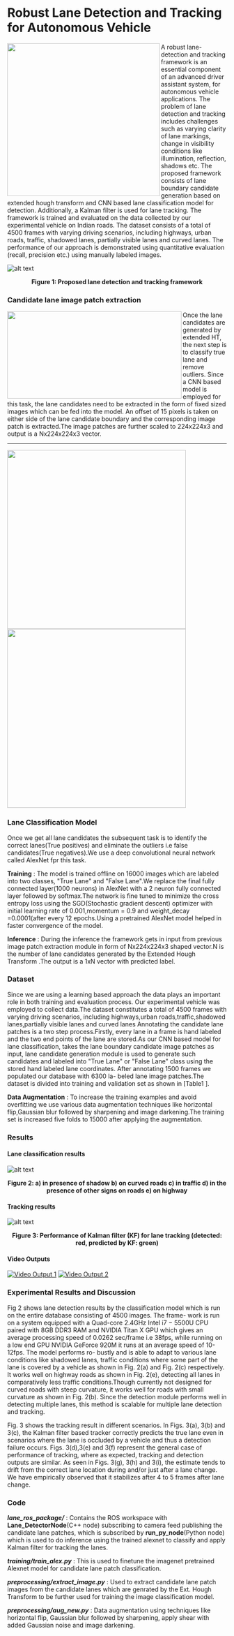 # Robust Lane Detection and Tracking for Autonomous Vehicle

<img align="left" height = "350" src="./util/image/car.png">

A robust lane-detection and tracking framework is an essential
component of an advanced driver assistant system, for autonomous
vehicle applications. The problem of lane detection and tracking includes challenges such as varying clarity of lane markings, change
in visibility conditions like illumination, reflection, shadows etc.
The proposed framework consists of lane boundary candidate generation based on extended
hough transform and CNN based lane classification model for detection. Additionally, a Kalman filter is used for lane tracking. The
framework is trained and evaluated on the data collected by our
experimental vehicle on Indian roads. The dataset consists of a total
of 4500 frames with varying driving scenarios, including highways,
urban roads, traffic, shadowed lanes, partially visible lanes and
curved lanes. The performance of our approach is demonstrated
using quantitative evaluation (recall, precision etc.) using manually
labeled images.



![alt text](./util/image/fl_chart.png )


<p align="center"><b>Figure 1: Proposed lane detection and tracking framework</b></p>


### Candidate lane image patch extraction

<img align="left" width="400" height="200"  src="./util/image/img_patch.png">

Once the lane candidates
are generated by extended HT, the next step is to classify
true lane and remove outliers. Since a CNN based model is employed for this task, the lane candidates need
to be extracted in the form of fixed sized images which can be fed
into the model. An offset of 15 pixels is taken on either side of
the lane candidate boundary and the corresponding image patch is
extracted.The image patches are further scaled to 224x224x3 and output is a Nx224x224x3 vector.

<hr/>
<img align="left" width = "410" src="./util/image/tb1.png"><img width = "410" src="./util/image/tb2.png">

### Lane Classification Model
Once we get all lane candidates the subsequent task is to identify the correct lanes(True positives) and eliminate the outliers i.e false candidates(True negatives).We use a deep convolutional neural network called AlexNet fpr this task.

**Training** : The model is trained offline on 16000 images which are labeled into two classes, "True Lane" and "False Lane".We replace the final fully connected layer(1000 neurons) in AlexNet with a 2 neuron fully connected layer followed by softmax.The network is fine tuned to minimize the cross entropy loss using the SGD(Stochastic gradient descent) optimizer with initial learning rate of 0.001,momentum = 0.9 and weight_decay =0.0001(after every 12 epochs.Using a pretrained AlexNet model helped in faster convergence of the model.

**Inference** : During the inference the framework gets in input from previous image patch extraction module in form of Nx224x224x3 shaped vector.N is the number of lane candidates generated by the Extended Hough Transform .The output is a 1xN vector with predicted label.

### Dataset
Since we are using a learning based approach the
data plays an important role in both training and evaluation process.
Our experimental vehicle was employed to collect data.The dataset
constitutes a total of 4500 frames with varying driving scenarios,
including highways,urban roads,traffic,shadowed lanes,partially
visible lanes and curved lanes
Annotating the candidate lane patches is a two step process.Firstly,
every lane in a frame is hand labeled and the two end points of the lane are stored.As our CNN based model for lane classification, takes the lane boundary candidate image patches
as input, lane candidate generation module is used
to generate such candidates and labeled into "True Lane" or "False
Lane" class using the stored hand labeled lane coordinates. After
annotating 1500 frames we populated our database with 6300 la-
beled lane image patches.The dataset is divided into training and
validation set as shown in [Table1 ].

**Data Augmentation** : To increase the training examples and
avoid overfitting we use various data augmentation techniques like
horizontal flip,Gaussian blur followed by sharpening and image
darkening.The training set is increased five folds to 15000 after
applying the augmentation.

### Results

#### Lane classification results
![alt text](./util/image/result.png )
<p align="center"><b>Figure 2:  a) in presence of shadow b) on curved roads c) in traffic d) in the presence of other signs
on roads e) on highway</b></p>


#### Tracking results
![alt text](./util/image/track_result.png )
<p align="center"><b>Figure 3: Performance of Kalman filter (KF) for lane tracking (detected: red, predicted by KF: green)</b></p>

#### Video Outputs
[![Video Output 1](https://img.youtube.com/vi/Pt--81ScLiA/0.jpg)](https://www.youtube.com/watch?v=Pt--81ScLiA)
[![Video Output 2](https://img.youtube.com/vi/dsu4hUzAaks/0.jpg)](https://www.youtube.com/watch?v=dsu4hUzAaks)



### Experimental Results and Discussion
Fig 2 shows lane detection results by the classification model which
is run on the entire database consisting of 4500 images. The frame-
work is run on a system equipped with a Quad-core 2.4GHz Intel
i7 − 5500U CPU paired with 8GB DDR3 RAM and NVIDIA Titan X
GPU which gives an average processing speed of 0.0262 sec/frame
i.e 38fps, while running on a low end GPU NVIDIA GeForce 920M
it runs at an average speed of 10-12fps. The model performs ro-
bustly and is able to adapt to various lane conditions like shadowed
lanes, traffic conditions where some part of the lane is covered by
a vehicle as shown in Fig. 2(a) and Fig. 2(c) respectively. It works
well on highway roads as shown in Fig. 2(e), detecting all lanes in
comparatively less traffic conditions.Though currently not designed
for curved roads with steep curvature, it works well for roads with
small curvature as shown in Fig. 2(b). Since the detection module
performs well in detecting multiple lanes, this method is scalable
for multiple lane detection and tracking. 

Fig. 3 shows the tracking result in different scenarios. In Figs.
3(a), 3(b) and 3(c), the Kalman filter based tracker correctly predicts
the true lane even in scenarios where the lane is occluded by a
vehicle and thus a detection failure occurs. Figs. 3(d),3(e) and 3(f)
represent the general case of performance of tracking, where as
expected, tracking and detection outputs are similar. As seen in Figs.
3(g), 3(h) and 3(i), the estimate tends to drift from the correct lane
location during and/or just after a lane change. We have empirically
observed that it stabilizes after 4 to 5 frames after lane change.

### Code

***lane_ros_package/*** :  Contains the ROS workspace with **Lane_DetectorNode**(C++ node) subscribing to camera feed publishing the candidate lane patches, which is subscribed by **run_py_node**(Python node) which
is used to do inference using the trained alexnet to classify and apply Kalman filter for tracking the lanes.

***training/train_alex.py*** : This is used to finetune the imagenet pretrained Alexnet model for candidate lane patch classification.

***preprocessing/extract_image.py*** : Used to extract candidate lane patch images from the candidate lanes which are genrated by the Ext. Hough Transform to be further used for training the image classification model.

***preprocessing/aug_new.py*** : Data augmentation using techniques like
horizontal flip, Gaussian blur followed by sharpening, apply shear
with added Gaussian noise and image darkening.


